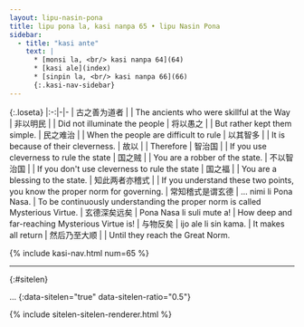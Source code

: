 ```yaml
---
layout: lipu-nasin-pona
title: lipu pona la, kasi nanpa 65 • lipu Nasin Pona
sidebar:
  - title: "kasi ante"
    text: |
      * [monsi la, <br/> kasi nanpa 64](64)
      * [kasi ale](index)
      * [sinpin la, <br/> kasi nanpa 66](66)
      {:.kasi-nav-sidebar}
---
```


{:.loseta}
|:-:|-|-
| 古之善为道者 |  | The ancients who were skillful at the Way
| 非以明民     |  | Did not illuminate the people
| 将以愚之     |  | But rather kept them simple.
| 民之难治     |  | When the people are difficult to rule
| 以其智多     |  | It is because of their cleverness.
| 故以         |  | Therefore
| 智治国       |  | If you use cleverness to rule the state
| 国之贼       |  | You are a robber of the state.
| 不以智治国   |  | If you don't use cleverness to rule the state
| 国之福       |  | You are a blessing to the state.
| 知此两者<wbr/>亦稽式 |  | If you understand these two points, you know the proper norm for governing.
| 常知稽式<wbr/>是谓玄德 | ... nimi li Pona Nasa. | To be continuously understanding the proper norm is called Mysterious Virtue.
| 玄德深矣<wbr/>远矣 | Pona Nasa li suli mute a! | How deep and far-reaching Mysterious Virtue is!
| 与物反矣           | ijo ale li sin kama. | It makes all return
| 然后乃至大顺       |  | Until they reach the Great Norm.

{% include kasi-nav.html num=65 %}

-------
{:#sitelen}

...
{:data-sitelen="true" data-sitelen-ratio="0.5"}

{% include sitelen-sitelen-renderer.html %}
